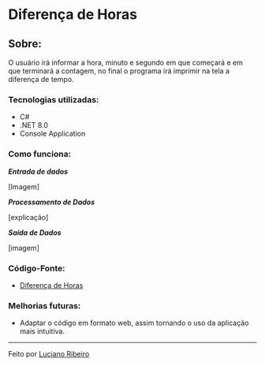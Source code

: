 # Diferença de Horas

## Sobre:

 O usuário irá informar a hora, minuto e segundo em que começará e em que terminará a contagem, no final o programa irá imprimir na tela a diferença de tempo.

### Tecnologias utilizadas:

 - C#
 - .NET 8.0
 - Console Application

### Como funciona:

***Entrada de dados***

[Imagem]

***Processamento de Dados***

[explicação]

***Saída de Dados***

[imagem]


### Código-Fonte:

 - [Diferença de Horas](https://github.com/LucianoR8/aplicacoes-console/blob/master/codigo-fonte/tempo/csharp/DiferencaHoras/DiferencaHoras/Program.cs)

### Melhorias futuras:

 - Adaptar o código em formato web, assim tornando o uso da aplicação mais intuitiva.

---
Feito por [Luciano Ribeiro](https://github.com/LucianoR8)

